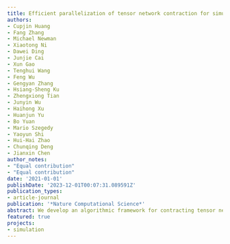 ```yaml
---
title: Efficient parallelization of tensor network contraction for simulating quantum computation
authors:
- Cupjin Huang
- Fang Zhang
- Michael Newman
- Xiaotong Ni
- Dawei Ding
- Junjie Cai
- Xun Gao
- Tenghui Wang
- Feng Wu
- Gengyan Zhang
- Hsiang-Sheng Ku
- Zhengxiong Tian
- Junyin Wu
- Haihong Xu
- Huanjun Yu
- Bo Yuan
- Mario Szegedy
- Yaoyun Shi
- Hui-Hai Zhao
- Chunqing Deng 
- Jianxin Chen
author_notes:
- "Equal contribution"
- "Equal contribution"
date: '2021-01-01'
publishDate: '2023-12-01T00:07:31.089591Z'
publication_types:
- article-journal
publication: '*Nature Computational Science*'
abstract: We develop an algorithmic framework for contracting tensor networks and demonstrate its power by classically simulating quantum computation of sizes previously deemed out of reach. Our main contribution, index slicing, is a method that efficiently parallelizes the contraction by breaking it down into much smaller and identically structured subtasks, which can then be executed in parallel without dependencies. We benchmark our algorithm on a class of random quantum circuits, achieving greater than 105 times acceleration over the original estimate of the simulation cost. We then demonstrate applications of the simulation framework for aiding the development of quantum algorithms and quantum error correction. As tensor networks are widely used in computational science, our simulation framework may find further applications.
featured: true
projects: 
- simulation
---
```



